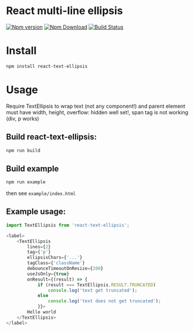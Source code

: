 
# React multi-line ellipsis
[![Npm version](https://img.shields.io/npm/v/react-text-ellipsis.svg)]() [![Npm Download](https://img.shields.io/npm/dm/react-text-ellipsis.svg)]()  [![Build Status](https://travis-ci.org/tjindapitak/react-text-ellipsis.svg?branch=master)](https://travis-ci.org/tjindapitak/react-text-ellipsis) 

# Install
```bash
npm install react-text-ellipsis
```

# Usage
Require TextEllipsis to wrap text (not any component!) and parent element must have width, height, overflow: hidden well set!, span tag is not working (div, p works)

## Build react-text-ellipsis:
```bash
npm run build
```

## Build example
```bash
npm run example
```
then see `example/index.html`

## Example usage: 
```js
import TextEllipsis from 'react-text-ellipsis';

<label>
    <TextEllipsis 
        lines={2} 
        tag={'p'} 
        ellipsisChars={'...'} 
        tagClass={'className'} 
        debounceTimeoutOnResize={200} 
        useJsOnly={true} 
        onResult={(result) => { 
            if (result === TextEllipsis.RESULT.TRUNCATED)
                console.log('text get truncated');
            else 
                console.log('text does not get truncated');
            }}>
        Hello world
    </TextEllipsis>
</label>
 
